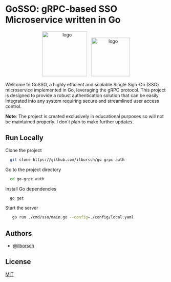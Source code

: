 

# GoSSO: gRPC-based SSO Microservice written in Go

<p align="center">
    <img style="width: 140px;" src="https://go.dev/blog/go-brand/Go-Logo/PNG/Go-Logo_Blue.png" alt="logo">
    <img style="margin-left: 10px; width: 120px;" src="https://miro.medium.com/v2/resize:fit:1400/format:webp/1*xZXmBNa-o0P5YYsKmsKO0Q.png" alt="logo">
</p>

Welcome to GoSSO, a highly efficient and scalable Single Sign-On (SSO) microservice implemented in Go, leveraging the gRPC protocol. This project is designed to provide a robust authentication solution that can be easily integrated into any system requiring secure and streamlined user access control.

**Note**: The project is created exclusively in educational purposes so will not be maintained properly. I don't plan to make further updates.

## Run Locally

Clone the project

```bash
  git clone https://github.com/ilborsch/go-grpc-auth
```

Go to the project directory

```bash
  cd go-grpc-auth
```

Install Go dependencies

```bash
  go get
```

Start the server

```bash
   go run ./cmd/sso/main.go --config=./config/local.yaml
```




## Authors

- [@ilborsch](https://www.github.com/ilborsch)


## License

[MIT](https://choosealicense.com/licenses/mit/)
